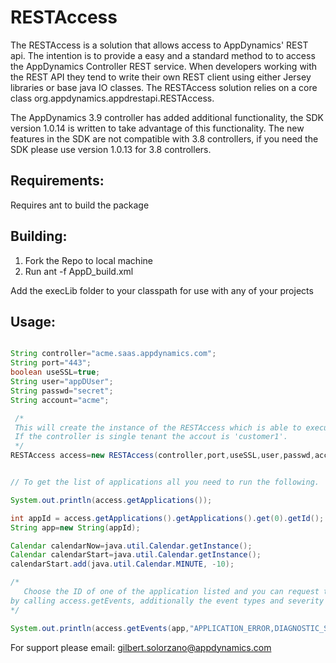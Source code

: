 RESTAccess
===========

The RESTAccess is a solution that allows access to AppDynamics' REST api. The intention
is to provide a easy and a standard method to to access the AppDynamics Controller REST
service. When developers working with the REST API they tend to write their own REST
client using either Jersey libraries or base java IO classes. The RESTAccess solution 
relies on a core class org.appdynamics.appdrestapi.RESTAccess.

The AppDynamics 3.9 controller has added additional functionality, the SDK version 1.0.14
is written to take advantage of this functionality. The new features in the SDK are not 
compatible with 3.8 controllers, if you need the SDK please use version 1.0.13 for 3.8 
controllers.

Requirements:
------------
Requires ant to build the package

Building:
--------
1. Fork the Repo to local machine
2. Run ant -f AppD_build.xml

Add the execLib folder to your classpath for use with any of your projects

Usage:
-----

```java

String controller="acme.saas.appdynamics.com";
String port="443";
boolean useSSL=true;
String user="appDUser";
String passwd="secret";
String account="acme";

 /*
 This will create the instance of the RESTAccess which is able to execute REST calls.
 If the controller is single tenant the accout is 'customer1'.
 */
RESTAccess access=new RESTAccess(controller,port,useSSL,user,passwd,account);


// To get the list of applications all you need to run the following.

System.out.println(access.getApplications());

int appId = access.getApplications().getApplications().get(0).getId();
String app=new String(appId);

Calendar calendarNow=java.util.Calendar.getInstance();
Calendar calendarStart=java.util.Calendar.getInstance();
calendarStart.add(java.util.Calendar.MINUTE, -10);

/*
   Choose the ID of one of the application listed and you can request the event objects
by calling access.getEvents, additionally the event types and severity needs to be provided.
*/

System.out.println(access.getEvents(app,"APPLICATION_ERROR,DIAGNOSTIC_SESSION", "INFO,WARN,ERROR",calendarStart.getTimeInMillis(), calendarNow.getTimeInMillis()));
```


For support please email: gilbert.solorzano@appdynamics.com
